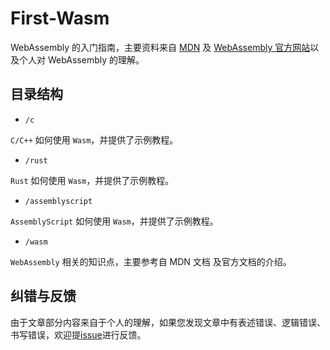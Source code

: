 # First-Wasm

WebAssembly 的入门指南，主要资料来自 [MDN](https://developer.mozilla.org/en-US/docs/WebAssembly) 及 [WebAssembly 官方网站](https://webassembly.org/)以及个人对 WebAssembly 的理解。

## 目录结构

- `/c`

`C/C++` 如何使用 `Wasm`，并提供了示例教程。

- `/rust`

`Rust` 如何使用 `Wasm`，并提供了示例教程。

- `/assemblyscript`

`AssemblyScript` 如何使用 `Wasm`，并提供了示例教程。

- `/wasm`

`WebAssembly` 相关的知识点，主要参考自 MDN 文档 及官方文档的介绍。

## 纠错与反馈

由于文章部分内容来自于个人的理解，如果您发现文章中有表述错误、逻辑错误、书写错误，欢迎提[issue](./issues)进行反馈。

